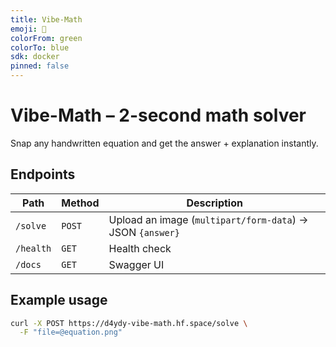 ```yaml
---
title: Vibe-Math
emoji: 🧮
colorFrom: green
colorTo: blue
sdk: docker
pinned: false
---
```


# Vibe-Math – 2-second math solver

Snap any handwritten equation and get the answer + explanation instantly.

## Endpoints

| Path | Method | Description |
|---|---|---|
| `/solve` | `POST` | Upload an image (`multipart/form-data`) → JSON `{answer}` |
| `/health` | `GET` | Health check |
| `/docs` | `GET` | Swagger UI |

## Example usage

```bash
curl -X POST https://d4ydy-vibe-math.hf.space/solve \
  -F "file=@equation.png"